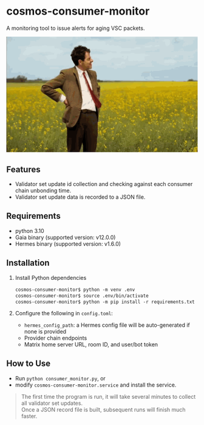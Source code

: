 # cosmos-consumer-monitor

A monitoring tool to issue alerts for aging VSC packets.

![Gif of Mr. Bean checking his watch with a frustrated expression on his face](images/checking_time.gif)

## Features

* Validator set update id collection and checking against each consumer chain unbonding time.
* Validator set update data is recorded to a JSON file.

## Requirements

- python 3.10
- Gaia binary (supported version: v12.0.0)
- Hermes binary (supported version: v1.6.0)

## Installation

1. Install Python dependencies

   ```
   cosmos-consumer-monitor$ python -m venv .env
   cosmos-consumer-monitor$ source .env/bin/activate
   cosmos-consumer-monitor$ python -m pip install -r requirements.txt
   ```

2. Configure the following in `config.toml`:

   * `hermes_config_path`: a Hermes config file will be auto-generated if none is provided
   * Provider chain endpoints
   * Matrix home server URL, room ID, and user/bot token

## How to Use

- Run `python consumer_monitor.py`, or
- modify `cosmos-consumer-monitor.service` and install the service.

> The first time the program is run, it will take several minutes to collect all validator set updates.  
Once a JSON record file is built, subsequent runs will finish much faster.